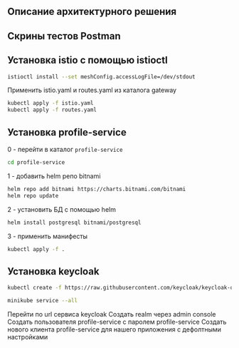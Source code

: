 ## Описание архитектурного решения

## Скрины тестов Postman

## Установка istio с помощью istioctl
```bash
istioctl install --set meshConfig.accessLogFile=/dev/stdout
```
Применить istio.yaml и routes.yaml из каталога gateway
```bash
kubectl apply -f istio.yaml
kubectl apply -f routes.yaml
```
## Установка profile-service
0 - перейти в каталог `profile-service`
```bash
cd profile-service
```
1 - добавить helm репо bitnami
```bash
helm repo add bitnami https://charts.bitnami.com/bitnami
helm repo update
```
2 - установить БД с помощью helm
```bash
helm install postgresql bitnami/postgresql
```
3 - применить манифесты
```bash
kubectl apply -f . 
```

## Установка keycloak
```bash
kubectl create -f https://raw.githubusercontent.com/keycloak/keycloak-quickstarts/latest/kubernetes-examples/keycloak.yaml
```
```bash
minikube service --all
```
Перейти по url сервиса keycloak
Создать realm через admin console
Создать пользователя profile-service с паролем profile-service
Создать нового клиента profile-service для нашего приложения с дефолтными настройками